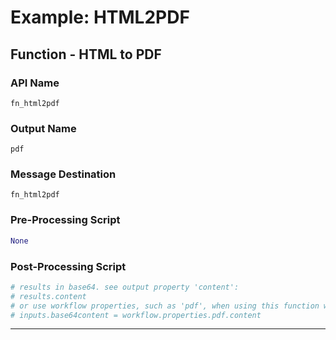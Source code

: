<!--
    DO NOT MANUALLY EDIT THIS FILE
    THIS FILE IS AUTOMATICALLY GENERATED WITH resilient-circuits codegen
-->

# Example: HTML2PDF

## Function - HTML to PDF

### API Name
`fn_html2pdf`

### Output Name
`pdf`

### Message Destination
`fn_html2pdf`

### Pre-Processing Script
```python
None
```

### Post-Processing Script
```python
# results in base64. see output property 'content':
# results.content
# or use workflow properties, such as 'pdf', when using this function with another function such as utilities: base64 to attachment:
# inputs.base64content = workflow.properties.pdf.content
```

---

